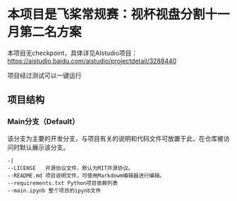 # 本项目是飞桨常规赛：视杯视盘分割十一月第二名方案
本项目无checkpoint，具体详见AIstudio项目：
https://aistudio.baidu.com/aistudio/projectdetail/3288440

项目经过测试可以一键运行

## 项目结构

### Main分支（Default）
该分支为主要的开发分支，与项目有关的说明和代码文件可放置于此，在仓库被访问时默认展示该分支。
```
-|
--LICENSE   开源协议文件，默认为MIT开源协议。
--README.md 项目说明文件，可使用Markdowm编辑器进行编辑。
--requirements.txt Python项目依赖列表
--main.ipynb 整个项目的ipynb文件
```  
